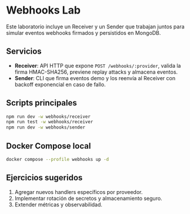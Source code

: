 # Webhooks Lab

Este laboratorio incluye un Receiver y un Sender que trabajan juntos para simular eventos webhooks firmados y persistidos en MongoDB.

## Servicios

- **Receiver**: API HTTP que expone `POST /webhooks/:provider`, valida la firma HMAC-SHA256, previene replay attacks y almacena eventos.
- **Sender**: CLI que firma eventos demo y los reenvía al Receiver con backoff exponencial en caso de fallo.

## Scripts principales

```bash
npm run dev -w webhooks/receiver
npm run test -w webhooks/receiver
npm run dev -w webhooks/sender
```

## Docker Compose local

```bash
docker compose --profile webhooks up -d
```

## Ejercicios sugeridos

1. Agregar nuevos handlers específicos por proveedor.
2. Implementar rotación de secretos y almacenamiento seguro.
3. Extender métricas y observabilidad.
